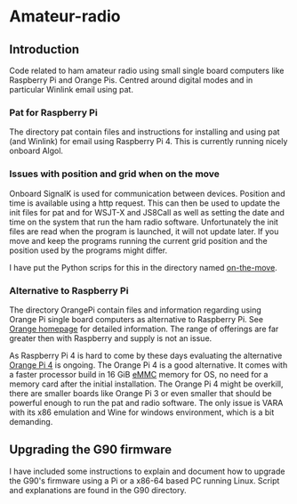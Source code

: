 # Amateur-radio
## Introduction
Code related to ham amateur radio using small single board computers
like Raspberry Pi and Orange Pis. Centred around digital modes and in
particular Winlink email using pat.

### Pat for Raspberry Pi
The directory pat contain files and instructions for installing and using pat 
(and Winlink) for email using Raspberry Pi 4. This is currently running nicely 
onboard Algol. 

### Issues with position and grid when on the move
Onboard SignalK is used for communication between devices. Position and time is 
available using a http request. This can then be used to update the init files for 
pat and for WSJT-X and JS8Call as well as setting the date and time on the system 
that run the ham radio software. Unfortunately the init files are read when
the program is launched, it will not update later. If you move and keep the programs
running the current grid position and the position used by the programs might differ.

I have put the Python scrips for this in the directory named 
[on-the-move](https://github.com/olewsaa/amateur-radio/blob/main/on-the-move).


### Alternative to Raspberry Pi 
The directory OrangePi contain files and information regarding 
using Orange Pi single board computers as alternative to Raspberry Pi.
See [Orange homepage](http://www.orangepi.org/) for detailed information.
The range of offerings are far greater then with Raspberry and supply is
not an issue. 

As Raspberry Pi 4 is hard to come by these days evaluating the
alternative 
[Orange Pi 4](http://www.orangepi.org/html/hardWare/computerAndMicrocontrollers/details/orange-pi-4-LTS.html) is ongoing. The Orange Pi 4 is a 
good alternative.  It comes with a faster processor build in 16 GiB 
[eMMC](https://en.wikipedia.org/wiki/MultiMediaCard#eMMC) 
memory for OS, no need for a memory card after the initial installation. 
The Orange Pi 4 might be overkill, there are smaller boards like Orange Pi 3 or
even smaller that should be powerful enough to run the pat and radio software. 
The only issue is VARA with its x86 emulation and Wine for windows 
environment, which is a bit demanding. 


## Upgrading the G90 firmware 
I have included some instructions to explain and document how to 
upgrade the G90's firmware using a Pi or a x86-64 based PC running Linux.
Script and explanations are found in the G90 directory.



